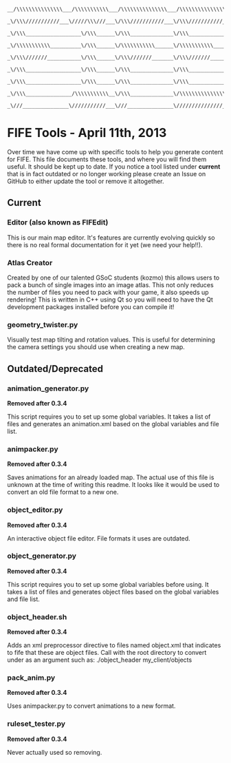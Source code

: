 ```
__/\\\\\\\\\\\\\\\___/\\\\\\\\\\\___/\\\\\\\\\\\\\\\___/\\\\\\\\\\\\\\\_        
 _\/\\\///////////___\/////\\\///___\/\\\///////////___\/\\\///////////__       
  _\/\\\__________________\/\\\______\/\\\______________\/\\\_____________      
   _\/\\\\\\\\\\\__________\/\\\______\/\\\\\\\\\\\______\/\\\\\\\\\\\_____     
    _\/\\\///////___________\/\\\______\/\\\///////_______\/\\\///////______    
     _\/\\\__________________\/\\\______\/\\\______________\/\\\_____________   
      _\/\\\__________________\/\\\______\/\\\______________\/\\\_____________  
       _\/\\\_______________/\\\\\\\\\\\__\/\\\______________\/\\\\\\\\\\\\\\\_ 
        _\///_______________\///////////___\///_______________\///////////////__
```
FIFE Tools - April 11th, 2013
=============================

Over time we have come up with specific tools to help you generate content for
FIFE.  This file documents these tools, and where you will find them useful.
It should be kept up to date.  If you notice a tool listed under **current**
that is in fact outdated or no longer working please create an Issue on GitHub
to either update the tool or remove it altogether.

Current
-------

### Editor (also known as FIFEdit)

This is our main map editor.  It's features are currently evolving quickly so
there is no real formal documentation for it yet (we need your help!!).

### Atlas Creator

Created by one of our talented GSoC students (kozmo) this allows users to pack
a bunch of single images into an image atlas.  This not only reduces the 
number of files you need to pack with your game, it also speeds up rendering!
This is written in C++ using Qt so you will need to have the Qt development
packages installed before you can compile it!


### geometry_twister.py

Visually test map tilting and rotation values.  This is useful for determining
the camera settings you should use when creating a new map.


Outdated/Deprecated
-------------------

### animation_generator.py

**Removed after 0.3.4**

This script requires you to set up some global variables.  It takes a list of
files and generates an animation.xml based on the global variables and file 
list.


### animpacker.py

**Removed after 0.3.4**

Saves animations for an already loaded map.  The actual use of this file is
unknown at the time of writing this readme.  It looks like it would be used
to convert an old file format to a new one.


### object_editor.py

**Removed after 0.3.4**

An interactive object file editor.  File formats it uses are outdated.


### object_generator.py

**Removed after 0.3.4**

This script requires you to set up some global variables before using.  It
takes a list of files and generates object files based on the global variables
and file list.


### object_header.sh

**Removed after 0.3.4**

Adds an xml preprocessor directive to files named object.xml that indicates to
fife that these are object files. Call with the root directory to convert 
under as an argument such as:
      ./object_header my_client/objects


### pack_anim.py

**Removed after 0.3.4**

Uses animpacker.py to convert animations to a new format.


### ruleset_tester.py

**Removed after 0.3.4**

Never actually used so removing.
